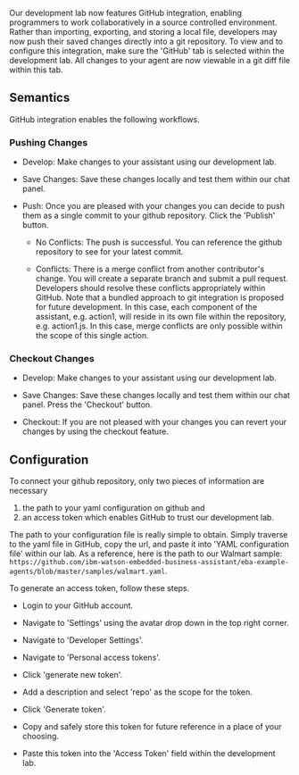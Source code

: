 Our development lab now features GitHub integration, enabling programmers to work collaboratively in a source controlled environment. Rather than importing, exporting, and storing a local file, developers may now push their saved changes directly into a git repository. To view and to configure this integration, make sure the 'GitHub' tab is selected within the development lab. All changes to your agent are now viewable in a git diff file within this tab.

## Semantics
GitHub integration enables the following workflows. 

### Pushing Changes
- Develop: Make changes to your assistant using our development lab.

- Save Changes: Save these changes locally and test them within our chat panel.

- Push: Once you are pleased with your changes you can decide to push them as a single commit to your github repository. Click the 'Publish' button.

    - No Conflicts: The push is successful. You can reference the github repository to see for your latest commit.

    - Conflicts: There is a merge conflict from another contributor's change. You will create a separate branch and submit a pull request. Developers should resolve these conflicts appropriately within GitHub. Note that a bundled approach to git integration is proposed for future development. In this case, each component of the assistant, e.g. action1, will reside in its own file within the repository, e.g. action1.js. In this case, merge conflicts are only possible within the scope of this single action.


### Checkout Changes
- Develop: Make changes to your assistant using our development lab.

- Save Changes: Save these changes locally and test them within our chat panel. Press the 'Checkout' button. 

- Checkout: If you are not pleased with your changes you can revert your changes by using the checkout feature. 


## Configuration
To connect your github repository, only two pieces of information are necessary
 1. the path to your yaml configuration on github and 
 2. an access token which enables GitHub to trust our development lab.

The path to your configuration file is really simple to obtain. Simply traverse to the yaml file in GitHub, copy the url, and paste it into 'YAML configuration file' within our lab. As a reference, here is the path to our Walmart sample: `https://github.com/ibm-watson-embedded-business-assistant/eba-example-agents/blob/master/samples/walmart.yaml`.

To generate an access token, follow these steps.

- Login to your GitHub account.

- Navigate to 'Settings' using the avatar drop down in the top right corner.

- Navigate to 'Developer Settings'.

- Navigate to 'Personal access tokens'.

- Click 'generate new token'.

- Add a description and select 'repo' as the scope for the token.

- Click 'Generate token'.

- Copy and safely store this token for future reference in a place of your choosing.

- Paste this token into the 'Access Token' field within the development lab.
